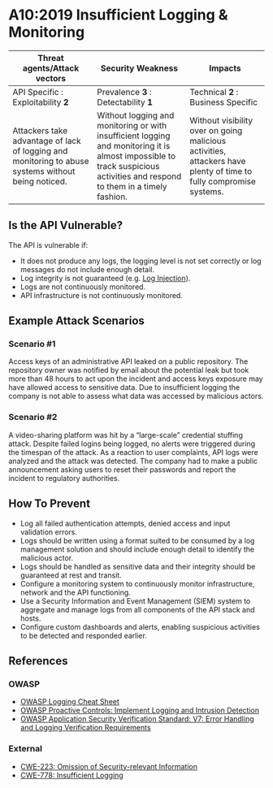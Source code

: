 A10:2019 Insufficient Logging & Monitoring
==========================================

| Threat agents/Attack vectors | Security Weakness | Impacts |
| - | - | - |
| API Specific : Exploitability **2** | Prevalence **3** : Detectability **1** | Technical **2** : Business Specific |
| Attackers take advantage of lack of logging and monitoring to abuse systems without being noticed. | Without logging and monitoring or with insufficient logging and monitoring it is almost impossible to track suspicious activities and respond to them in a timely fashion. | Without visibility over on going malicious activities, attackers have plenty of time to fully compromise systems. |

## Is the API Vulnerable?

The API is vulnerable if:

* It does not produce any logs, the logging level is not set correctly or log
  messages do not include enough detail.
* Log integrity is not guaranteed (e.g. [Log Injection][1]).
* Logs are not continuously monitored.
* API infrastructure is not continuously monitored.

## Example Attack Scenarios

### Scenario #1

Access keys of an administrative API leaked on a public repository. The
repository owner was notified by email about the potential leak but took more
than 48 hours to act upon the incident and access keys exposure may have allowed
access to sensitive data. Due to insufficient logging the company is not able to
assess what data was accessed by malicious actors.

### Scenario #2

A video-sharing platform was hit by a “large-scale” credential stuffing attack.
Despite failed logins being logged, no alerts were triggered during the timespan
of the attack. As a reaction to user complaints, API logs were analyzed and the
attack was detected. The company had to make a public announcement asking users
to reset their passwords and report the incident to regulatory authorities.

## How To Prevent

* Log all failed authentication attempts, denied access and input validation
  errors.
* Logs should be written using a format suited to be consumed by a log
  management solution and should include enough detail to identify the malicious
  actor.
* Logs should be handled as sensitive data and their integrity should be
  guaranteed at rest and transit.
* Configure a monitoring system to continuously monitor infrastructure, network
  and the API functioning.
* Use a Security Information and Event Management (SIEM) system to aggregate and
  manage logs from all components of the API stack and hosts.
* Configure custom dashboards and alerts, enabling suspicious activities to be
  detected and responded earlier.

## References

### OWASP

* [OWASP Logging Cheat Sheet][2]
* [OWASP Proactive Controls: Implement Logging and Intrusion Detection][3]
* [OWASP Application Security Verification Standard: V7: Error Handling and
  Logging Verification Requirements][4]

### External

* [CWE-223: Omission of Security-relevant Information][5]
* [CWE-778: Insufficient Logging][6]

[1]: https://www.owasp.org/index.php/Log_Injection
[2]: https://www.owasp.org/index.php/Logging_Cheat_Sheet
[3]: https://www.owasp.org/index.php/OWASP_Proactive_Controls
[4]: https://github.com/OWASP/ASVS/blob/master/4.0/en/0x15-V7-Error-Logging.md
[5]: https://cwe.mitre.org/data/definitions/223.html
[6]: https://cwe.mitre.org/data/definitions/778.html
